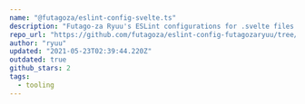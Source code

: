 ```yaml
---
name: "@futagoza/eslint-config-svelte.ts"
description: "Futago-za Ryuu's ESLint configurations for .svelte files that contain TypeScript code blocks."
repo_url: "https://github.com/futagoza/eslint-config-futagozaryuu/tree/master/packages/@futagoza/eslint-config-svelte.ts"
author: "ryuu"
updated: "2021-05-23T02:39:44.220Z"
outdated: true
github_stars: 2
tags: 
  - tooling
---
```

